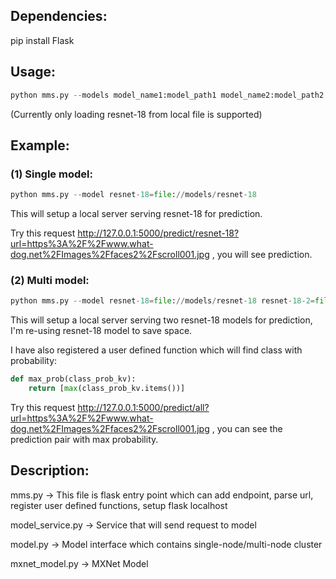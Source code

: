 ## Dependencies:
pip install Flask


## Usage:
```python
python mms.py --models model_name1:model_path1 model_name2:model_path2
```

(Currently only loading resnet-18 from local file is supported)

## Example: 

### (1) Single model:
```python
python mms.py --model resnet-18=file://models/resnet-18
```
This will setup a local server serving resnet-18 for prediction.

Try this request http://127.0.0.1:5000/predict/resnet-18?url=https%3A%2F%2Fwww.what-dog.net%2FImages%2Ffaces2%2Fscroll001.jpg , you will see prediction.

### (2) Multi model:
```python
python mms.py --model resnet-18=file://models/resnet-18 resnet-18-2=file://models/resnet-18
```
This will setup a local server serving two resnet-18 models for prediction, I'm re-using resnet-18 model to save space.

I have also registered a user defined function which will find class with probability:
```python
def max_prob(class_prob_kv):
	return [max(class_prob_kv.items())]
```

Try this request http://127.0.0.1:5000/predict/all?url=https%3A%2F%2Fwww.what-dog.net%2FImages%2Ffaces2%2Fscroll001.jpg ,
you can see the prediction pair with max probability.


## Description:

mms.py -> This file is flask entry point which can add endpoint, parse url, register user defined functions, setup flask localhost

model_service.py -> Service that will send request to model

model.py -> Model interface which contains single-node/multi-node cluster

mxnet_model.py -> MXNet Model

